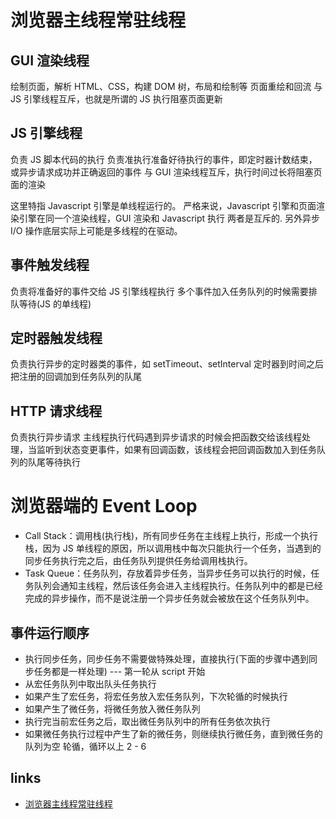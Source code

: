 # 浏览器主线程常驻线程

## GUI 渲染线程

绘制页面，解析 HTML、CSS，构建 DOM 树，布局和绘制等
页面重绘和回流
与 JS 引擎线程互斥，也就是所谓的 JS 执行阻塞页面更新

## JS 引擎线程

负责 JS 脚本代码的执行
负责准执行准备好待执行的事件，即定时器计数结束，或异步请求成功并正确返回的事件
与 GUI 渲染线程互斥，执行时间过长将阻塞页面的渲染

这里特指 Javascript 引擎是单线程运行的。 严格来说，Javascript 引擎和页面渲染引擎在同一个渲染线程，GUI 渲染和 Javascript 执行 两者是互斥的. 另外异步 I/O 操作底层实际上可能是多线程的在驱动。

## 事件触发线程

负责将准备好的事件交给 JS 引擎线程执行
多个事件加入任务队列的时候需要排队等待(JS 的单线程)

## 定时器触发线程

负责执行异步的定时器类的事件，如 setTimeout、setInterval
定时器到时间之后把注册的回调加到任务队列的队尾

## HTTP 请求线程

负责执行异步请求
主线程执行代码遇到异步请求的时候会把函数交给该线程处理，当监听到状态变更事件，如果有回调函数，该线程会把回调函数加入到任务队列的队尾等待执行

# 浏览器端的 Event Loop

- Call Stack：调用栈(执行栈)，所有同步任务在主线程上执行，形成一个执行栈，因为 JS 单线程的原因，所以调用栈中每次只能执行一个任务，当遇到的同步任务执行完之后，由任务队列提供任务给调用栈执行。
- Task Queue：任务队列，存放着异步任务，当异步任务可以执行的时候，任务队列会通知主线程，然后该任务会进入主线程执行。任务队列中的都是已经完成的异步操作，而不是说注册一个异步任务就会被放在这个任务队列中。

## 事件运行顺序

- 执行同步任务，同步任务不需要做特殊处理，直接执行(下面的步骤中遇到同步任务都是一样处理) --- 第一轮从 script 开始
- 从宏任务队列中取出队头任务执行
- 如果产生了宏任务，将宏任务放入宏任务队列，下次轮循的时候执行
- 如果产生了微任务，将微任务放入微任务队列
- 执行完当前宏任务之后，取出微任务队列中的所有任务依次执行
- 如果微任务执行过程中产生了新的微任务，则继续执行微任务，直到微任务的队列为空
  轮循，循环以上 2 - 6

## links

- [浏览器主线程常驻线程](https://mp.weixin.qq.com/s/yNyBWZqTiLSqvscNXDaaPw)
